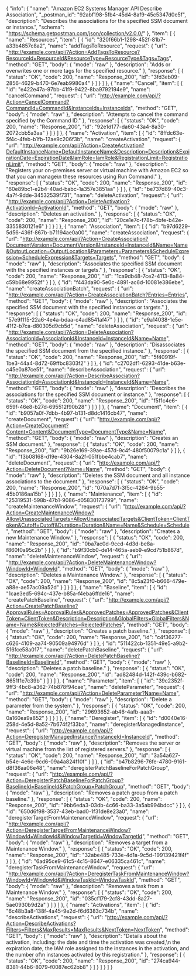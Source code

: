 {
  "info": {
    "name": "Amazon EC2 Systems Manager API Describe Association",
    "_postman_id": "92abf198-5fb4-45d4-8af9-45c5347d0e5f",
    "description": "Describes the associations for the specified SSM document or instance.",
    "schema": "https://schema.getpostman.com/json/collection/v2.0.0/"
  },
  "item": [
    {
      "name": "Resources",
      "item": [
        {
          "id": "320f66b1-1298-452f-81b7-a33b4857c8a2",
          "name": "addTagsToResource",
          "request": {
            "url": "http://example.com/api/?Action=AddTagsToResource?ResourceId=ResourceId&ResourceType=ResourceType&Tags=Tags",
            "method": "GET",
            "body": {
              "mode": "raw"
            },
            "description": "Adds or overwrites one or more tags for the specified resource."
          },
          "response": [
            {
              "status": "OK",
              "code": 200,
              "name": "Response_200",
              "id": "3fd3eb09-2856-4629-b470-6e7eab9980a4"
            }
          ]
        }
      ]
    },
    {
      "name": "Cancel",
      "item": [
        {
          "id": "e422e47a-97bb-41f9-9422-8ba9792194e9",
          "name": "cancelCommand",
          "request": {
            "url": "http://example.com/api/?Action=CancelCommand?CommandId=CommandId&InstanceIds=InstanceIds",
            "method": "GET",
            "body": {
              "mode": "raw"
            },
            "description": "Attempts to cancel the command specified by the Command ID."
          },
          "response": [
            {
              "status": "OK",
              "code": 200,
              "name": "Response_200",
              "id": "92e1d177-da60-43a4-8a30-2072cbb5a3aa"
            }
          ]
        }
      ]
    },
    {
      "name": "Activation",
      "item": [
        {
          "id": "8ffdc63e-5f4c-4feb-b1fb-12ae9c206f3b",
          "name": "createActivation",
          "request": {
            "url": "http://example.com/api/?Action=CreateActivation?DefaultInstanceName=DefaultInstanceName&Description=Description&ExpirationDate=ExpirationDate&IamRole=IamRole&RegistrationLimit=RegistrationLimit",
            "method": "GET",
            "body": {
              "mode": "raw"
            },
            "description": "Registers your on-premises server or virtual machine with Amazon EC2 so that you can manage\n   these resources using Run Command."
          },
          "response": [
            {
              "status": "OK",
              "code": 200,
              "name": "Response_200",
              "id": "60e89bc1-e2b4-40ad-babc-1a357e3851aa"
            }
          ]
        },
        {
          "id": "be737d89-40c3-4a7f-9dde-34532539f731",
          "name": "deleteActivation",
          "request": {
            "url": "http://example.com/api/?Action=DeleteActivation?ActivationId=ActivationId",
            "method": "GET",
            "body": {
              "mode": "raw"
            },
            "description": "Deletes an activation."
          },
          "response": [
            {
              "status": "OK",
              "code": 200,
              "name": "Response_200",
              "id": "20ce1e7c-f78b-4bfe-b42e-3355830121e6"
            }
          ]
        }
      ]
    },
    {
      "name": "Association",
      "item": [
        {
          "id": "b97d6229-5d56-436f-867b-b71194ae0a00",
          "name": "createAssociation",
          "request": {
            "url": "http://example.com/api/?Action=CreateAssociation?DocumentVersion=DocumentVersion&InstanceId=InstanceId&Name=Name&OutputLocation=OutputLocation&Parameters=Parameters&ScheduleExpression=ScheduleExpression&Targets=Targets",
            "method": "GET",
            "body": {
              "mode": "raw"
            },
            "description": "Associates the specified SSM document with the specified instances or targets."
          },
          "response": [
            {
              "status": "OK",
              "code": 200,
              "name": "Response_200",
              "id": "1ca9db48-7ce2-4113-8a84-c59b68e9952f"
            }
          ]
        },
        {
          "id": "f443da90-5e0c-4891-ac6d-10081e386ebe",
          "name": "createAssociationBatch",
          "request": {
            "url": "http://example.com/api/?Action=CreateAssociationBatch?Entries=Entries",
            "method": "GET",
            "body": {
              "mode": "raw"
            },
            "description": "Associates the specified SSM document with the specified instances or targets."
          },
          "response": [
            {
              "status": "OK",
              "code": 200,
              "name": "Response_200",
              "id": "57e9f115-22a6-4e4a-bdaa-c4ad8541af47"
            }
          ]
        },
        {
          "id": "e9a14038-1e5e-41f2-b7ca-d80305d9cb5d",
          "name": "deleteAssociation",
          "request": {
            "url": "http://example.com/api/?Action=DeleteAssociation?AssociationId=AssociationId&InstanceId=InstanceId&Name=Name",
            "method": "GET",
            "body": {
              "mode": "raw"
            },
            "description": "Disassociates the specified SSM document from the specified instance."
          },
          "response": [
            {
              "status": "OK",
              "code": 200,
              "name": "Response_200",
              "id": "5f40919f-1be3-44a4-8d72-69ffbc8303f2"
            }
          ]
        },
        {
          "id": "c2702df1-6293-41de-b63e-c45e0a87ce51",
          "name": "describeAssociation",
          "request": {
            "url": "http://example.com/api/?Action=DescribeAssociation?AssociationId=AssociationId&InstanceId=InstanceId&Name=Name",
            "method": "GET",
            "body": {
              "mode": "raw"
            },
            "description": "Describes the associations for the specified SSM document or instance."
          },
          "response": [
            {
              "status": "OK",
              "code": 200,
              "name": "Response_200",
              "id": "f5f1c4e6-659f-46e8-b27d-695512f90b28"
            }
          ]
        }
      ]
    },
    {
      "name": "Document",
      "item": [
        {
          "id": "b9057a0f-7dbb-4b97-b131-d8dc1416cb47",
          "name": "createDocument",
          "request": {
            "url": "http://example.com/api/?Action=CreateDocument?Content=Content&DocumentType=DocumentType&Name=Name",
            "method": "GET",
            "body": {
              "mode": "raw"
            },
            "description": "Creates an SSM document."
          },
          "response": [
            {
              "status": "OK",
              "code": 200,
              "name": "Response_200",
              "id": "9b26e169-39ae-457d-9c4f-480f50079c1a"
            }
          ]
        },
        {
          "id": "f3b08168-d19e-4304-8a2f-051fbbe4cab7",
          "name": "deleteDocument",
          "request": {
            "url": "http://example.com/api/?Action=DeleteDocument?Name=Name",
            "method": "GET",
            "body": {
              "mode": "raw"
            },
            "description": "Deletes the SSM document and all instance associations to the document."
          },
          "response": [
            {
              "status": "OK",
              "code": 200,
              "name": "Response_200",
              "id": "070a7d7f-3f5c-4264-9b55-45b0186aa15b"
            }
          ]
        }
      ]
    },
    {
      "name": "Maintenance",
      "item": [
        {
          "id": "25319531-598b-47b1-9086-d05830173799",
          "name": "createMaintenanceWindow",
          "request": {
            "url": "http://example.com/api/?Action=CreateMaintenanceWindow?AllowUnassociatedTargets=AllowUnassociatedTargets&ClientToken=ClientToken&Cutoff=Cutoff&Duration=Duration&Name=Name&Schedule=Schedule",
            "method": "GET",
            "body": {
              "mode": "raw"
            },
            "description": "Creates a new Maintenance Window."
          },
          "response": [
            {
              "status": "OK",
              "code": 200,
              "name": "Response_200",
              "id": "0ba7ac0d-9ccd-4d3d-be8a-f860f0a95c2b"
            }
          ]
        },
        {
          "id": "b9f30cb0-de14-465a-aeb9-e9cd751b867d",
          "name": "deleteMaintenanceWindow",
          "request": {
            "url": "http://example.com/api/?Action=DeleteMaintenanceWindow?WindowId=WindowId",
            "method": "GET",
            "body": {
              "mode": "raw"
            },
            "description": "Deletes a Maintenance Window."
          },
          "response": [
            {
              "status": "OK",
              "code": 200,
              "name": "Response_200",
              "id": "8c5a23f0-b666-479e-a88e-ae57ac09a52d"
            }
          ]
        }
      ]
    },
    {
      "name": "Baseline",
      "item": [
        {
          "id": "1cae3ed5-694c-437e-b85a-f4eba6ffde16",
          "name": "createPatchBaseline",
          "request": {
            "url": "http://example.com/api/?Action=CreatePatchBaseline?ApprovalRules=ApprovalRules&ApprovedPatches=ApprovedPatches&ClientToken=ClientToken&Description=Description&GlobalFilters=GlobalFilters&Name=Name&RejectedPatches=RejectedPatches",
            "method": "GET",
            "body": {
              "mode": "raw"
            },
            "description": "Creates a patch baseline."
          },
          "response": [
            {
              "status": "OK",
              "code": 200,
              "name": "Response_200",
              "id": "c4f36277-c626-4109-aa74-90509a94976d"
            }
          ]
        },
        {
          "id": "511422cb-1351-49e5-a9b2-516fce58a017",
          "name": "deletePatchBaseline",
          "request": {
            "url": "http://example.com/api/?Action=DeletePatchBaseline?BaselineId=BaselineId",
            "method": "GET",
            "body": {
              "mode": "raw"
            },
            "description": "Deletes a patch baseline."
          },
          "response": [
            {
              "status": "OK",
              "code": 200,
              "name": "Response_200",
              "id": "ad82484d-142f-439c-b682-8651f1e7c39b"
            }
          ]
        }
      ]
    },
    {
      "name": "Parameter",
      "item": [
        {
          "id": "39c2352f-9ff3-4bc8-a362-74b878f94cae",
          "name": "deleteParameter",
          "request": {
            "url": "http://example.com/api/?Action=DeleteParameter?Name=Name",
            "method": "GET",
            "body": {
              "mode": "raw"
            },
            "description": "Delete a parameter from the system."
          },
          "response": [
            {
              "status": "OK",
              "code": 200,
              "name": "Response_200",
              "id": "29693652-ab46-4afb-aaa3-0a160ea9a852"
            }
          ]
        }
      ]
    },
    {
      "name": "Deregister",
      "item": [
        {
          "id": "d0040e16-258d-4e5d-8a52-7b674f2f33ba",
          "name": "deregisterManagedInstance",
          "request": {
            "url": "http://example.com/api/?Action=DeregisterManagedInstance?InstanceId=InstanceId",
            "method": "GET",
            "body": {
              "mode": "raw"
            },
            "description": "Removes the server or virtual machine from the list of registered servers."
          },
          "response": [
            {
              "status": "OK",
              "code": 200,
              "name": "Response_200",
              "id": "3a54a627-b54e-4e6c-9cd6-09a4a824f10f"
            }
          ]
        },
        {
          "id": "b47b8296-76fe-4780-9161-d8f36aa06e48",
          "name": "deregisterPatchBaselineForPatchGroup",
          "request": {
            "url": "http://example.com/api/?Action=DeregisterPatchBaselineForPatchGroup?BaselineId=BaselineId&PatchGroup=PatchGroup",
            "method": "GET",
            "body": {
              "mode": "raw"
            },
            "description": "Removes a patch group from a patch baseline."
          },
          "response": [
            {
              "status": "OK",
              "code": 200,
              "name": "Response_200",
              "id": "9bb6eda3-03db-4c66-ba33-3a5ab994bdcc"
            }
          ]
        },
        {
          "id": "650d6f98-3537-43eb-bad0-1f31de8e23a0",
          "name": "deregisterTargetFromMaintenanceWindow",
          "request": {
            "url": "http://example.com/api/?Action=DeregisterTargetFromMaintenanceWindow?WindowId=WindowId&WindowTargetId=WindowTargetId",
            "method": "GET",
            "body": {
              "mode": "raw"
            },
            "description": "Removes a target from a Maintenance Window."
          },
          "response": [
            {
              "status": "OK",
              "code": 200,
              "name": "Response_200",
              "id": "32abe485-733e-4d1a-9c5d-199139421f4f"
            }
          ]
        },
        {
          "id": "6ad95ce9-61c5-4c15-8647-e06335ca461c",
          "name": "deregisterTaskFromMaintenanceWindow",
          "request": {
            "url": "http://example.com/api/?Action=DeregisterTaskFromMaintenanceWindow?WindowId=WindowId&WindowTaskId=WindowTaskId",
            "method": "GET",
            "body": {
              "mode": "raw"
            },
            "description": "Removes a task from a Maintenance Window."
          },
          "response": [
            {
              "status": "OK",
              "code": 200,
              "name": "Response_200",
              "id": "035cf179-2cf8-43dd-8a27-5ae0930b9d2a"
            }
          ]
        }
      ]
    },
    {
      "name": "Activations",
      "item": [
        {
          "id": "6c48b3a8-138f-4a45-9e2d-f6d6383c734b",
          "name": "describeActivations",
          "request": {
            "url": "http://example.com/api/?Action=DescribeActivations?Filters=Filters&MaxResults=MaxResults&NextToken=NextToken",
            "method": "GET",
            "body": {
              "mode": "raw"
            },
            "description": "Details about the activation, including: the date and time the activation was created,\n   the expiration date, the IAM role assigned to the instances in the activation, and the number of\n   instances activated by this registration."
          },
          "response": [
            {
              "status": "OK",
              "code": 200,
              "name": "Response_200",
              "id": "274ca944-8381-44b6-8079-f0087ec62bb8"
            }
          ]
        }
      ]
    }
  ]
}